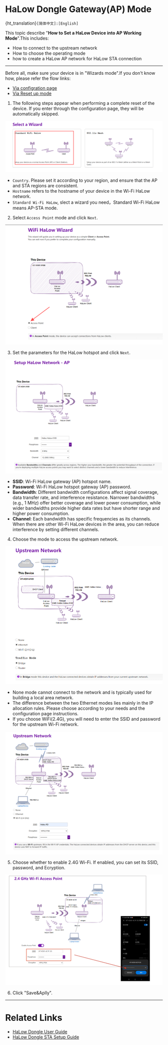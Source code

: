 # HaLow Dongle Gateway(AP) Mode 

{ht_translation}`[简体中文]:[English]`

This topic describe "**How to Set a HaLow Device into AP Working Mode**".This includes:
- How to connect to the upstream network
- How to choose the operating mode
- how to create a HaLow AP network for HaLow STA connection

------------------------------------------------------

Before all, make sure your device is in "Wizards mode".If you don't know how, please refer the flow links:
- [Via configration page](https://docs.heltec.org/en/wifi_halow/ht-hd01/view_and_modify.html#wizards-setting)
- [Via Reset up mode](https://docs.heltec.org/en/wifi_halow/ht-hd01/view_and_modify.html#reset-up)

1. The following steps appear when performing a complete reset of the device. If you enter through the configuration page, they will be automatically skipped.

![](img/ap/02.png)

 - `Country`. Please set it according to your region, and ensure that the AP and STA regions are consistent.
 - `Hostname` refers to the hostname of your device in the Wi-Fi HaLow network.
 - `Standard Wi-Fi HaLow`, slect a wizard you need，Standard Wi-Fi HaLow means AP-STA mode.

2. Select `Access Point` mode and click `Next`.

![](img/ap/03.png)

3. Set the parameters for the HaLow hotspot and click `Next`.

![](img/ap/04.png)

- **SSID**: Wi-Fi HaLow gateway (AP) hotspot name.
- **Password**: Wi-Fi HaLow hotspot gateway (AP) password.
- **Bandwidth**: Different bandwidth configurations affect signal coverage, data transfer rate, and interference resistance. Narrower bandwidths (e.g., 1 MHz) offer better coverage and lower power consumption, while wider bandwidths provide higher data rates but have shorter range and higher power consumption.
- **Channel**: Each bandwidth has specific frequencies as its channels. When there are other Wi-Fi HaLow devices in the area, you can reduce interference by setting different channels.

4. Choose the mode to access the upstream network.

![](img/ap/07.png)

- None mode cannot connect to the network and is typically used for building a local area network.
- The difference between the two Ethernet modes lies mainly in the IP allocation rules. Please choose according to your needs and the configuration page instructions.
- If you choose WiFi(2.4G), you will need to enter the SSID and password for the upstream Wi-Fi network.

![](img/ap/08.png)

5. Choose whether to enable 2.4G Wi-Fi. If enabled, you can set its SSID, password, and Ecryption.

![](img/ap/10.png)

6. Click "Save&Aplly".

------------------------------------------------------

# Related Links
- [HaLow Dongle User Guide](https://docs.heltec.org/en/wifi_halow/ht-hd01/index.html)
- [HaLow Dongle STA Setup Guide](https://docs.heltec.org/en/wifi_halow/ht-hd01/sta.html)